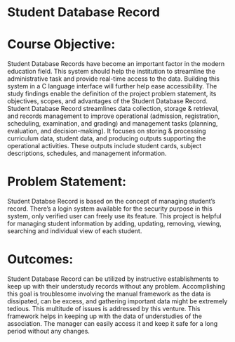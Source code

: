 # Student Database Record
# Course Objective:
Student Database Records have become an important factor in the modern education field. This 
system should help the institution to streamline the administrative task and provide real-time 
access to the data. Building this system in a C language interface will further help ease 
accessibility. The study findings enable the definition of the project problem statement, its 
objectives, scopes, and advantages of the Student Database Record. Student Database Record 
streamlines data collection, storage & retrieval, and records management to improve
operational (admission, registration, scheduling, examination, and grading) and management 
tasks (planning, evaluation, and decision-making). It focuses on storing & processing 
curriculum data, student data, and producing outputs supporting the operational activities. 
These outputs include student cards, subject descriptions, schedules, and management 
information.

# Problem Statement:
Student Databse Record is based on the concept of managing student’s record. There’s a login system available for the security purpose in this system, only verified user can freely use its feature. This project is helpful for managing student information by adding, updating, removing, viewing, searching and individual view of each student.

# Outcomes:
Student Database Record can be utilized by instructive establishments to keep up with their 
understudy records without any problem. Accomplishing this goal is troublesome involving 
the manual framework as the data is dissipated, can be excess, and gathering important data 
might be extremely tedious. This multitude of issues is addressed by this venture. This 
framework helps in keeping up with the data of understudies of the association. The manager 
can easily access it and keep it safe for a long period without any changes.
